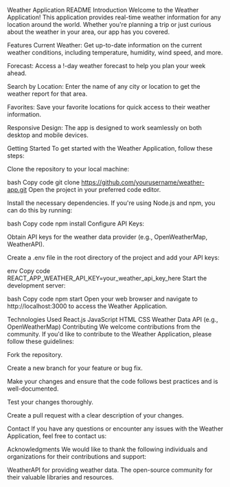 Weather Application README
Introduction
Welcome to the Weather Application! This application provides real-time weather information for any location around the world. Whether you're planning a trip or just curious about the weather in your area, our app has you covered.

Features
Current Weather: Get up-to-date information on the current weather conditions, including temperature, humidity, wind speed, and more.

Forecast: Access a !-day weather forecast to help you plan your week ahead.

Search by Location: Enter the name of any city or location to get the weather report for that area.

Favorites: Save your favorite locations for quick access to their weather information.

Responsive Design: The app is designed to work seamlessly on both desktop and mobile devices.

Getting Started
To get started with the Weather Application, follow these steps:

Clone the repository to your local machine:

bash
Copy code
git clone https://github.com/yourusername/weather-app.git
Open the project in your preferred code editor.

Install the necessary dependencies. If you're using Node.js and npm, you can do this by running:

bash
Copy code
npm install
Configure API Keys:

Obtain API keys for the weather data provider (e.g., OpenWeatherMap, WeatherAPI).

Create a .env file in the root directory of the project and add your API keys:

env
Copy code
REACT_APP_WEATHER_API_KEY=your_weather_api_key_here
Start the development server:

bash
Copy code
npm start
Open your web browser and navigate to http://localhost:3000 to access the Weather Application.

Technologies Used
React.js
JavaScript
HTML
CSS
Weather Data API (e.g., OpenWeatherMap)
Contributing
We welcome contributions from the community. If you'd like to contribute to the Weather Application, please follow these guidelines:

Fork the repository.

Create a new branch for your feature or bug fix.

Make your changes and ensure that the code follows best practices and is well-documented.

Test your changes thoroughly.

Create a pull request with a clear description of your changes.

Contact
If you have any questions or encounter any issues with the Weather Application, feel free to contact us:

Acknowledgments
We would like to thank the following individuals and organizations for their contributions and support:

WeatherAPI for providing weather data.
The open-source community for their valuable libraries and resources.
